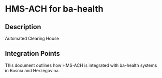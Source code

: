 # HMS-ACH for ba-health

## Description

Automated Clearing House

## Integration Points

This document outlines how HMS-ACH is integrated with ba-health systems in Bosnia and Herzegovina.
